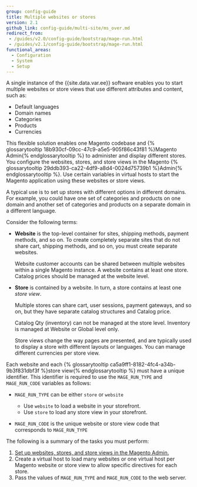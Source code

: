 ```yaml
---
group: config-guide
title: Multiple websites or stores
version: 2.1
github_link: config-guide/multi-site/ms_over.md
redirect_from:
 - /guides/v2.0/config-guide/bootstrap/mage-run.html
 - /guides/v2.1/config-guide/bootstrap/mage-run.html
functional_areas:
  - Configuration
  - System
  - Setup
---
```


A single instance of the {{site.data.var.ee}} software enables you to start multiple websites or store views that use different attributes and content, such as:

-  Default languages
-  Domain names
-  Categories
-  Products
-  Currencies

This flexible solution enables one Magento codebase and {% glossarytooltip 18b930cf-09cc-47c9-a5e5-905f86c43f81 %}Magento Admin{% endglossarytooltip %} to administer and display different stores. You configure the websites, stores, and store views in the Magento {% glossarytooltip 29ddb393-ca22-4df9-a8d4-0024d75739b1 %}Admin{% endglossarytooltip %}. Use certain variables in virtual hosts to start the Magento application using these websites or store views. 

A typical use is to set up stores with different options in different domains. For example, you could have one set of categories and products on one domain and another set of categories and products on a separate domain in a different language.

Consider the following terms:

-   **Website** is the top-level container for sites, shipping methods, payment methods, and so on. To create completely separate sites that do not share cart, shipping methods, and so on,  you must create separate websites.

    Website customer accounts can be shared between multiple websites within a single Magento instance. A website contains at least one store. Catalog prices should be managed at the website level.

-   **Store** is contained by a website. In turn, a store contains at least one *store view*. 

    Multiple stores can share cart, user sessions, payment gateways, and so on, but they have separate catalog structures and Catalog price.

    Catalog Qty (inventory) can not be managed at the store level. Inventory is managed at Website or Global level only.

    Store views change the way pages are presented, and are typically used to display a store with different layouts or languages. You can manage different currencies per store view.

Each website and each {% glossarytooltip ca5a9ff1-8182-4fc4-a34b-9b3f831dbf3f %}store view{% endglossarytooltip %} must have a unique identifier. This identifier is required to use the `MAGE_RUN_TYPE` and `MAGE_RUN_CODE` variables as follows:

-   `MAGE_RUN_TYPE` can be either `store` or `website`

    * Use `website` to load a website in your storefront.
    * Use `store` to load any store view in your storefront.

-   `MAGE_RUN_CODE` is the unique website or store view code that corresponds to `MAGE_RUN_TYPE`

The following is a summary of the tasks you must perform:

1.  [Set up websites, stores, and store views in the Magento Admin.]({{page.baseurl}}/config-guide/multi-site/ms_websites.html)
1.  Create a virtual host to load many websites or one virtual host per Magento website or store view to allow specific directives for each store.
1.  Pass the values of `MAGE_RUN_TYPE` and `MAGE_RUN_CODE` to the web server.
